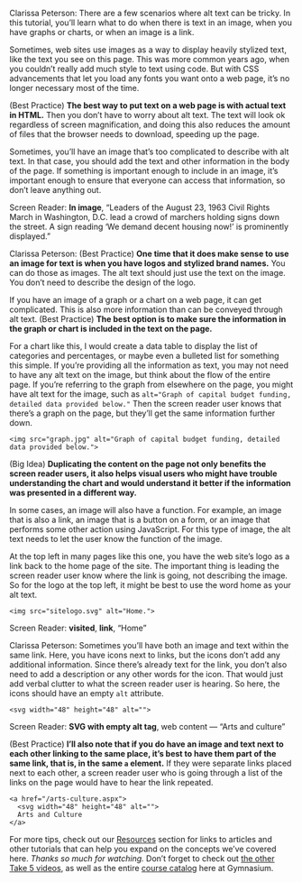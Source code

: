 Clarissa Peterson: There are a few scenarios where alt text can be tricky. In this tutorial, you’ll learn what to do when there is text in an image, when you have graphs or charts, or when an image is a link.

Sometimes, web sites use images as a way to display heavily stylized text, like the text you see on this page. This was more common years ago, when you couldn’t really add much style to text using code. But with CSS advancements that let you load any fonts you want onto a web page, it’s no longer necessary most of the time.

(Best Practice) **The best way to put text on a web page is with actual text in HTML.** Then you don’t have to worry about alt text. The text will look ok regardless of screen magnification, and doing this also reduces the amount of files that the browser needs to download, speeding up the page.

Sometimes, you’ll have an image that’s too complicated to describe with alt text. In that case, you should add the text and other information in the body of the page. If something is important enough to include in an image, it’s important enough to ensure that everyone can access that information, so don’t leave anything out.

Screen Reader: **In image**, “Leaders of the August 23, 1963 Civil Rights March in Washington, D.C. lead a crowd of marchers holding signs down the street. A sign reading ‘We demand decent housing now!’ is prominently displayed.”

Clarissa Peterson: (Best Practice) **One time that it does make sense to use an image for text is when you have logos and stylized brand names.** You can do those as images. The alt text should just use the text on the image. You don’t need to describe the design of the logo.

If you have an image of a graph or a chart on a web page, it can get complicated. This is also more information than can be conveyed through alt text. (Best Practice) **The best option is to make sure the information in the graph or chart is included in the text on the page.**

For a chart like this, I would create a data table to display the list of categories and percentages, or maybe even a bulleted list for something this simple. If you’re providing all the information as text, you may not need to have any alt text on the image, but think about the flow of the entire page. If you’re referring to the graph from elsewhere on the page, you might have alt text for the image, such as `alt="Graph of capital budget funding, detailed data provided below."` Then the screen reader user knows that there’s a graph on the page, but they’ll get the same information further down.

```markup
<img src="graph.jpg" alt="Graph of capital budget funding, detailed data provided below.">
```

(Big Idea) **Duplicating the content on the page not only benefits the screen reader users, it also helps visual users who might have trouble understanding the chart and would understand it better if the information was presented in a different way.**

In some cases, an image will also have a function. For example, an image that is also a link, an image that is a button on a form, or an image that performs some other action using JavaScript. For this type of image, the alt text needs to let the user know the function of the image.

At the top left in many pages like this one, you have the web site’s logo as a link back to the home page of the site. The important thing is leading the screen reader user know where the link is going, not describing the image. So for the logo at the top left, it might be best to use the word home as your alt text.

```markup
<img src="sitelogo.svg" alt="Home.">
```

Screen Reader: **visited**, **link**, “Home”

Clarissa Peterson: Sometimes you’ll have both an image and text within the same link. Here, you have icons next to links, but the icons don’t add any additional information. Since there’s already text for the link, you don’t also need to add a description or any other words for the icon. That would just add verbal clutter to what the screen reader user is hearing. So here, the icons should have an empty `alt` attribute.

```markup
<svg width="48" height="48" alt="">
```

Screen Reader: **SVG with empty alt tag**, web content — “Arts and culture”

(Best Practice) **I’ll also note that if you do have an image and text next to each other linking to the same place, it’s best to have them part of the same link, that is, in the same `a` element.** If they were separate links placed next to each other, a screen reader user who is going through a list of the links on the page would have to hear the link repeated.

```markup
<a href="/arts-culture.aspx">
  <svg width="48" height="48" alt="">
  Arts and Culture
</a>
```

For more tips, check out our [Resources][0] section for links to articles and other tutorials that can help you expand on the concepts we’ve covered here. *Thanks so much for watching.* Don’t forget to check out [the other Take 5 videos][1], as well as the entire [course catalog][2] here at Gymnasium.

[0]: #tutorial-resources
[1]: https://thegymnasium.com/courses/take5
[2]: https://thegymnasium.com/courses

